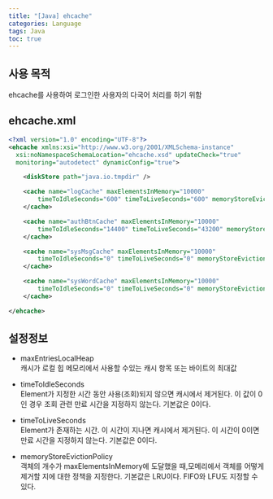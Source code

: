 ```yaml
---
title: "[Java] ehcache"
categories: Language
tags: Java
toc: true
---
```



## 사용 목적
ehcache를 사용하여 로그인한 사용자의 다국어 처리를 하기 위함

## ehcache.xml

~~~xml
<?xml version="1.0" encoding="UTF-8"?>
<ehcache xmlns:xsi="http://www.w3.org/2001/XMLSchema-instance"
  xsi:noNamespaceSchemaLocation="ehcache.xsd" updateCheck="true"
  monitoring="autodetect" dynamicConfig="true">

    <diskStore path="java.io.tmpdir" />

    <cache name="logCache" maxElementsInMemory="10000"
        timeToIdleSeconds="600" timeToLiveSeconds="600" memoryStoreEvictionPolicy="FIFO">
    </cache>

    <cache name="authBtnCache" maxElementsInMemory="10000"
        timeToIdleSeconds="14400" timeToLiveSeconds="43200" memoryStoreEvictionPolicy="LRU">
    </cache>

    <cache name="sysMsgCache" maxElementsInMemory="10000"
        timeToIdleSeconds="0" timeToLiveSeconds="0" memoryStoreEvictionPolicy="LRU">
    </cache>

    <cache name="sysWordCache" maxElementsInMemory="10000"
        timeToIdleSeconds="0" timeToLiveSeconds="0" memoryStoreEvictionPolicy="LRU">
    </cache>

</ehcache>
~~~


## 설정정보

- maxEntriesLocalHeap <br>
캐시가 로컬 힙 메모리에서 사용할 수있는 캐시 항목 또는 바이트의 최대값 <br>

- timeToIdleSeconds <br>
Element가 지정한 시간 동안 사용(조회)되지 않으면 캐시에서 제거된다. 이 값이 0인 경우 조회 관련 만료 시간을 지정하지 않는다. 기본값은 0이다.

- timeToLiveSeconds <br>
Element가 존재하는 시간. 이 시간이 지나면 캐시에서 제거된다. 이 시간이 0이면 만료 시간을 지정하지 않는다. 기본값은 0이다.

- memoryStoreEvictionPolicy <br>
객체의 개수가 maxElementsInMemory에 도달했을 때,모메리에서 객체를 어떻게 제거할 지에 대한 정책을 지정한다. 기본값은 LRU이다. FIFO와 LFU도 지정할 수 있다.